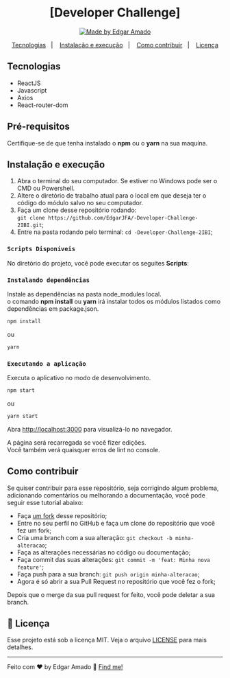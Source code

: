 <h1 align="center">[Developer Challenge]</h1>
<p align="center">
<a href="https://www.linkedin.com/in/edgar-amado-52478619a/">
    <img alt="Made by Edgar Amado" src="https://img.shields.io/badge/made%20by-Edgar Amado -%237159C1">
  </a>
</p>

<p align="center">
  <a href="#Tecnologias">Tecnologias</a>&nbsp;&nbsp;&nbsp;|&nbsp;&nbsp;&nbsp;
  <a href="#Instalacao-e-execução">Instalação e execução</a>&nbsp;&nbsp;&nbsp;|&nbsp;&nbsp;&nbsp;
  <a href="#como-contribuir">Como contribuir</a>&nbsp;&nbsp;&nbsp;|&nbsp;&nbsp;&nbsp;
  <a href="#memo-licença">Licença</a>
</p>

## Tecnologias

- ReactJS
- Javascript
- Axios
- React-router-dom

## Pré-requisitos

Certifique-se de que tenha instalado o **npm** ou o **yarn** na sua maquína.

## Instalação e execução

1. Abra o terminal do seu computador. Se estiver no Windows pode ser o CMD ou Powershell.
2. Altere o diretório de trabalho atual para o local em que deseja ter o código do módulo salvo no seu computador.
3. Faça um clone desse repositório rodando: <br> `git clone https://github.com/EdgarJFA/-Developer-Challenge-2IBI.git`;
4. Entre na pasta rodando pelo terminal: `cd -Developer-Challenge-2IBI`;

### `Scripts Disponíveis`
No diretório do projeto, você pode executar os seguites **Scripts**:

### `Instalando dependências`
Instale as dependências na pasta node_modules local.<br />
o comando **npm install** ou **yarn** irá instalar todos os módulos listados como dependências em package.json.

```sh
npm install
```
ou

```sh
yarn
```

### `Executando a aplicação`

Executa o aplicativo no modo de desenvolvimento.<br />

```sh
npm start
```
ou

```sh
yarn start
```
Abra [http://localhost:3000](http://localhost:3000) para visualizá-lo no navegador.

A página será recarregada se você fizer edições.<br />
Você também verá quaisquer erros de lint no console.

## Como contribuir

Se quiser contribuir para esse repositório, seja corrigindo algum problema, adicionando comentários ou melhorando a documentação, você pode seguir esse tutorial abaixo:<br />
- Faça [um fork](https://help.github.com/pt/github/getting-started-with-github/fork-a-repo) desse repositório;
- Entre no seu perfil no GitHub e faça um clone do repositório que você fez um fork;
- Cria uma branch com a sua alteração: `git checkout -b minha-alteracao`;
- Faça as alterações necessárias no código ou documentação;
- Faça commit das suas alterações: `git commit -m 'feat: Minha nova feature'`;
- Faça push para a sua branch: `git push origin minha-alteracao`;
- Agora é só abrir a sua Pull Request no repositório que você fez o fork;

Depois que o merge da sua pull request for feito, você pode deletar a sua branch.

## :memo: Licença

Esse projeto está sob a licença MIT. Veja o arquivo [LICENSE](LICENSE) para mais detalhes.

---

Feito com ♥ by Edgar Amado :wave: [Find me!](https://www.linkedin.com/in/edgar-amado-52478619a/)